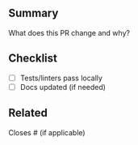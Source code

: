 ## Summary
What does this PR change and why?

## Checklist
- [ ] Tests/linters pass locally
- [ ] Docs updated (if needed)

## Related
Closes #<issue-id> (if applicable)

